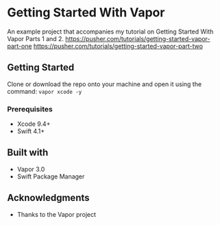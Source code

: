 # Getting Started With Vapor

An example project that accompanies my tutorial on Getting Started With Vapor Parts 1 and 2.
https://pusher.com/tutorials/getting-started-vapor-part-one
https://pusher.com/tutorials/getting-started-vapor-part-two

## Getting Started

Clone or download the repo onto your machine and open it using the command:
`vapor xcode -y`

### Prerequisites

* Xcode 9.4+
* Swift 4.1+

## Built with
* Vapor 3.0
* Swift Package Manager

## Acknowledgments
* Thanks to the Vapor project

